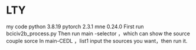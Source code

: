 # LTY
my code
python 3.8.19
pytorch 2.3.1
mne 0.24.0
First run bciciv2b_process.py
Then run main -selector ，which can show the source couple sorce 
In main-CEDL ，list1 input the sources you want，then run it.
